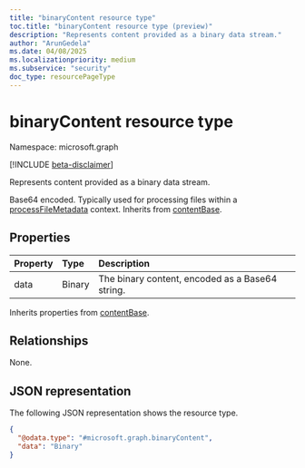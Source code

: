 ```yaml
---
title: "binaryContent resource type"
toc.title: "binaryContent resource type (preview)"
description: "Represents content provided as a binary data stream."
author: "ArunGedela"
ms.date: 04/08/2025
ms.localizationpriority: medium
ms.subservice: "security"
doc_type: resourcePageType
---
```


# binaryContent resource type

Namespace: microsoft.graph

[!INCLUDE [beta-disclaimer](../../includes/beta-disclaimer.md)]

Represents content provided as a binary data stream. 

Base64 encoded. Typically used for processing files within a [processFileMetadata](../resources/processfilemetadata.md) context. Inherits from [contentBase](../resources/contentbase.md).

## Properties

| Property | Type   | Description                                      |
| :------- | :----- | :----------------------------------------------- |
| data     | Binary | The binary content, encoded as a Base64 string. |

Inherits properties from [contentBase](../resources/contentbase.md).

## Relationships

None.

## JSON representation

The following JSON representation shows the resource type.
<!-- {
  "blockType": "resource",
  "@odata.type": "microsoft.graph.binaryContent",
  "baseType": "microsoft.graph.contentBase",
  "openType": false
}-->
``` json
{
  "@odata.type": "#microsoft.graph.binaryContent",
  "data": "Binary"
}
```

